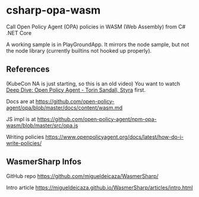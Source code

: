 # csharp-opa-wasm

Call Open Policy Agent (OPA) policies in WASM (Web Assembly) from C# .NET Core

A working sample is in PlayGroundApp. It mirrors the node sample, but not the node library (currently builtins not hooked up properly).

## References

(KubeCon NA is just starting, so this is an old video) You want to watch [Deep Dive: Open Policy Agent - Torin Sandall, Styra](https://www.youtube.com/watch?v=Vdy26oA3py8) first.

Docs are at https://github.com/open-policy-agent/opa/blob/master/docs/content/wasm.md

JS impl is at https://github.com/open-policy-agent/npm-opa-wasm/blob/master/src/opa.js

Writing policies https://www.openpolicyagent.org/docs/latest/how-do-i-write-policies/

## WasmerSharp Infos

GitHub repo https://github.com/migueldeicaza/WasmerSharp/

Intro article https://migueldeicaza.github.io/WasmerSharp/articles/intro.html